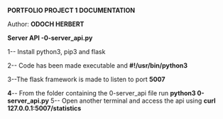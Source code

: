 **PORTFOLIO PROJECT 1 DOCUMENTATION**

Author: **ODOCH HERBERT**

**Server API -0-server_api.py**

1-- Install python3, pip3 and flask

2-- Code has been made executable and  **#!/usr/bin/python3**

3--The flask framework is made to listen to port **5007**

**4**-- From the folder containing the 0-server_api file run **python3 0-server_api.py**
5-- Open another terminal and access the api using **curl 127.0.0.1:5007/statistics**
